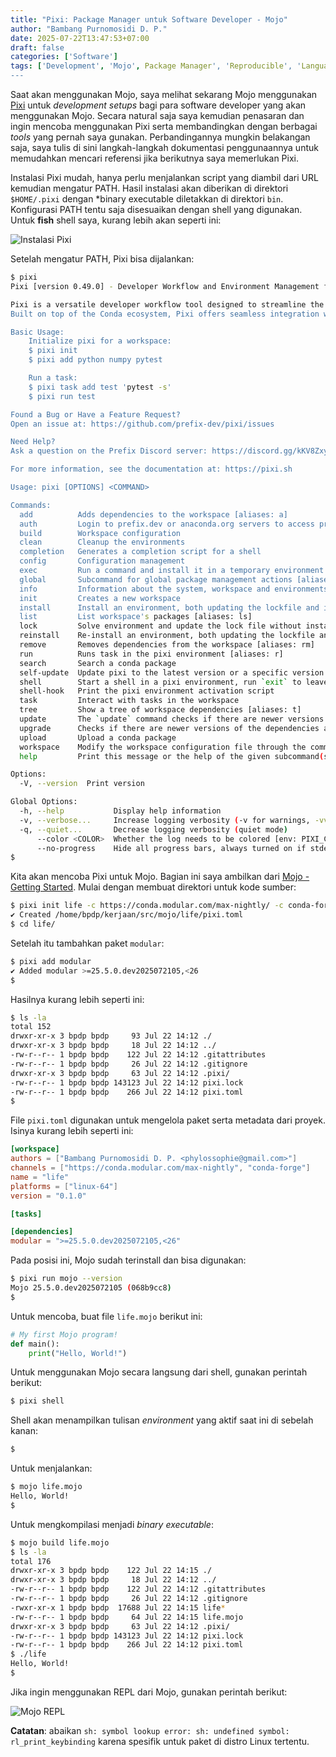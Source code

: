 ```yaml
---
title: "Pixi: Package Manager untuk Software Developer - Mojo"
author: "Bambang Purnomosidi D. P."
date: 2025-07-22T13:47:53+07:00
draft: false
categories: ['Software']
tags: ['Development', 'Mojo', Package Manager', 'Reproducible', 'Language Agnostic']
---
```


Saat akan menggunakan Mojo, saya melihat sekarang Mojo menggunakan [Pixi](https://pixi.sh) untuk *development setups* bagi para software developer yang akan menggunakan Mojo. Secara natural saja saya kemudian penasaran dan ingin mencoba menggunakan Pixi serta membandingkan dengan berbagai *tools* yang pernah saya gunakan. Perbandingannya mungkin belakangan saja, saya tulis di sini langkah-langkah dokumentasi penggunaannya untuk memudahkan mencari referensi jika berikutnya saya memerlukan Pixi.

Instalasi Pixi mudah, hanya perlu menjalankan script yang diambil dari URL kemudian mengatur PATH. Hasil instalasi akan diberikan di direktori `$HOME/.pixi` dengan *binary executable diletakkan di direktori `bin`. Konfigurasi PATH tentu saja disesuaikan dengan shell yang digunakan. Untuk **fish** shell saya, kurang lebih akan seperti ini:

![Instalasi Pixi](/images/posts/27/01-pixi-install.png)

Setelah mengatur PATH, Pixi bisa dijalankan:

```bash
$ pixi
Pixi [version 0.49.0] - Developer Workflow and Environment Management for Multi-Platform, Language-Agnostic Workspaces.

Pixi is a versatile developer workflow tool designed to streamline the management of your workspace's dependencies, tasks, and environments.
Built on top of the Conda ecosystem, Pixi offers seamless integration with the PyPI ecosystem.

Basic Usage:
    Initialize pixi for a workspace:
    $ pixi init
    $ pixi add python numpy pytest

    Run a task:
    $ pixi task add test 'pytest -s'
    $ pixi run test

Found a Bug or Have a Feature Request?
Open an issue at: https://github.com/prefix-dev/pixi/issues

Need Help?
Ask a question on the Prefix Discord server: https://discord.gg/kKV8ZxyzY4

For more information, see the documentation at: https://pixi.sh

Usage: pixi [OPTIONS] <COMMAND>

Commands:
  add          Adds dependencies to the workspace [aliases: a]
  auth         Login to prefix.dev or anaconda.org servers to access private channels
  build        Workspace configuration
  clean        Cleanup the environments
  completion   Generates a completion script for a shell
  config       Configuration management
  exec         Run a command and install it in a temporary environment [aliases: x]
  global       Subcommand for global package management actions [aliases: g]
  info         Information about the system, workspace and environments for the current machine
  init         Creates a new workspace
  install      Install an environment, both updating the lockfile and installing the environment [aliases: i]
  list         List workspace's packages [aliases: ls]
  lock         Solve environment and update the lock file without installing the environments
  reinstall    Re-install an environment, both updating the lockfile and re-installing the environment
  remove       Removes dependencies from the workspace [aliases: rm]
  run          Runs task in the pixi environment [aliases: r]
  search       Search a conda package
  self-update  Update pixi to the latest version or a specific version
  shell        Start a shell in a pixi environment, run `exit` to leave the shell [aliases: s]
  shell-hook   Print the pixi environment activation script
  task         Interact with tasks in the workspace
  tree         Show a tree of workspace dependencies [aliases: t]
  update       The `update` command checks if there are newer versions of the dependencies and updates the `pixi.lock` file and environments accordingly
  upgrade      Checks if there are newer versions of the dependencies and upgrades them in the lockfile and manifest file
  upload       Upload a conda package
  workspace    Modify the workspace configuration file through the command line
  help         Print this message or the help of the given subcommand(s)

Options:
  -V, --version  Print version

Global Options:
  -h, --help           Display help information
  -v, --verbose...     Increase logging verbosity (-v for warnings, -vv for info, -vvv for debug, -vvvv for trace)
  -q, --quiet...       Decrease logging verbosity (quiet mode)
      --color <COLOR>  Whether the log needs to be colored [env: PIXI_COLOR=] [default: auto] [possible values: always, never, auto]
      --no-progress    Hide all progress bars, always turned on if stderr is not a terminal [env: PIXI_NO_PROGRESS=]
$
```

Kita akan mencoba Pixi untuk Mojo. Bagian ini saya ambilkan dari [Mojo - Getting Started](https://docs.modular.com/mojo/manual/get-started/). Mulai dengan membuat direktori untuk kode sumber:

```bash
$ pixi init life -c https://conda.modular.com/max-nightly/ -c conda-forge
✔ Created /home/bpdp/kerjaan/src/mojo/life/pixi.toml
$ cd life/
```

Setelah itu tambahkan paket `modular`:

```bash
$ pixi add modular
✔ Added modular >=25.5.0.dev2025072105,<26
$
```

Hasilnya kurang lebih seperti ini:

```bash
$ ls -la
total 152
drwxr-xr-x 3 bpdp bpdp     93 Jul 22 14:12 ./
drwxr-xr-x 3 bpdp bpdp     18 Jul 22 14:12 ../
-rw-r--r-- 1 bpdp bpdp    122 Jul 22 14:12 .gitattributes
-rw-r--r-- 1 bpdp bpdp     26 Jul 22 14:12 .gitignore
drwxr-xr-x 3 bpdp bpdp     63 Jul 22 14:12 .pixi/
-rw-r--r-- 1 bpdp bpdp 143123 Jul 22 14:12 pixi.lock
-rw-r--r-- 1 bpdp bpdp    266 Jul 22 14:12 pixi.toml
$
``` 

File `pixi.toml` digunakan untuk mengelola paket serta metadata dari proyek. Isinya kurang lebih seperti ini:

```toml
[workspace]
authors = ["Bambang Purnomosidi D. P. <phylossophie@gmail.com>"]
channels = ["https://conda.modular.com/max-nightly", "conda-forge"]
name = "life"
platforms = ["linux-64"]
version = "0.1.0"

[tasks]

[dependencies]
modular = ">=25.5.0.dev2025072105,<26"
```

Pada posisi ini, Mojo sudah terinstall dan bisa digunakan:

```bash
$ pixi run mojo --version
Mojo 25.5.0.dev2025072105 (068b9cc8)
$
```

Untuk mencoba, buat file `life.mojo` berikut ini:

```python
# My first Mojo program!
def main():
    print("Hello, World!")
```

Untuk menggunakan Mojo secara langsung dari shell, gunakan perintah berikut:

```bash
$ pixi shell
```

Shell akan menampilkan tulisan *environment* yang aktif saat ini di sebelah kanan:

```bash
$                                                                         (life)
```

Untuk menjalankan:

```bash
$ mojo life.mojo                                                          (life) 
Hello, World!
$
```

Untuk mengkompilasi menjadi *binary executable*:

```bash
$ mojo build life.mojo                                                   (life) 
$ ls -la                                                                 (life) 
total 176
drwxr-xr-x 3 bpdp bpdp    122 Jul 22 14:15 ./
drwxr-xr-x 3 bpdp bpdp     18 Jul 22 14:12 ../
-rw-r--r-- 1 bpdp bpdp    122 Jul 22 14:12 .gitattributes
-rw-r--r-- 1 bpdp bpdp     26 Jul 22 14:12 .gitignore
-rwxr-xr-x 1 bpdp bpdp  17688 Jul 22 14:15 life*
-rw-r--r-- 1 bpdp bpdp     64 Jul 22 14:15 life.mojo
drwxr-xr-x 3 bpdp bpdp     63 Jul 22 14:12 .pixi/
-rw-r--r-- 1 bpdp bpdp 143123 Jul 22 14:12 pixi.lock
-rw-r--r-- 1 bpdp bpdp    266 Jul 22 14:12 pixi.toml
$ ./life                                                                 (life) 
Hello, World!
$
```

Jika ingin menggunakan REPL dari Mojo, gunakan perintah berikut:

![Mojo REPL](/images/posts/27/02-pixi-mojo-repl.png)

**Catatan**: abaikan `sh: symbol lookup error: sh: undefined symbol: rl_print_keybinding` karena spesifik untuk paket di distro Linux tertentu.

